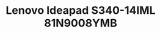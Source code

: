 ---
title: Lenovo Ideapad S340-14IML 81N9008YMB
brand: lenovo
screen: 14 in
ram: 8gb
processor: intel core i7
price: 799
---